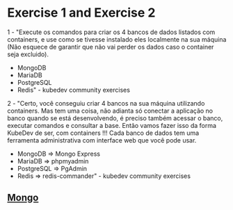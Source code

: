 # Exercise 1 and Exercise 2

1 - "Execute os comandos para criar os 4 bancos de dados listados com containers, e use como se tivesse instalado eles localmente na sua máquina (Não esquece de garantir que não vai perder os dados caso o container seja excluido).

- MongoDB
- MariaDB
- PostgreSQL
- Redis" - kubedev community exercises

2 - "Certo, você conseguiu criar 4 bancos na sua máquina utilizando containers. Mas tem uma coisa, não adianta só conectar a aplicação no banco quando se está desenvolvendo, é preciso também acessar o banco, executar comandos e consultar a base. Então vamos fazer isso da forma KubeDev de ser, com containers !!! Cada banco de dados tem uma ferramenta administrativa com interface web que você pode usar.

- MongoDB ⇒ Mongo Express
- MariaDB ⇒ phpmyadmin
- PostgreSQL ⇒ PgAdmin
- Redis ⇒ redis-commander" - kubedev community exercises

## [Mongo](mongodb/README.md)